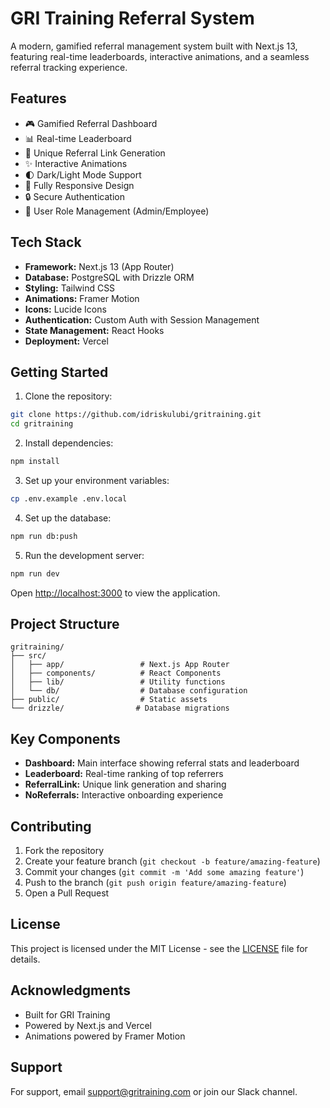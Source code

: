 # GRI Training Referral System

A modern, gamified referral management system built with Next.js 13, featuring real-time leaderboards, interactive animations, and a seamless referral tracking experience.

## Features

- 🎮 Gamified Referral Dashboard
- 📊 Real-time Leaderboard
- 🔗 Unique Referral Link Generation
- ✨ Interactive Animations
- 🌓 Dark/Light Mode Support
- 📱 Fully Responsive Design
- 🔒 Secure Authentication
- 👥 User Role Management (Admin/Employee)

## Tech Stack

- **Framework:** Next.js 13 (App Router)
- **Database:** PostgreSQL with Drizzle ORM
- **Styling:** Tailwind CSS
- **Animations:** Framer Motion
- **Icons:** Lucide Icons
- **Authentication:** Custom Auth with Session Management
- **State Management:** React Hooks
- **Deployment:** Vercel

## Getting Started

1. Clone the repository:
```bash
git clone https://github.com/idriskulubi/gritraining.git
cd gritraining
```

2. Install dependencies:
```bash
npm install
```

3. Set up your environment variables:
```bash
cp .env.example .env.local
```

4. Set up the database:
```bash
npm run db:push
```

5. Run the development server:
```bash
npm run dev
```

Open [http://localhost:3000](http://localhost:3000) to view the application.

## Project Structure

```
gritraining/
├── src/
│   ├── app/                 # Next.js App Router
│   ├── components/          # React Components
│   ├── lib/                 # Utility functions
│   └── db/                  # Database configuration
├── public/                  # Static assets
└── drizzle/                # Database migrations
```

## Key Components

- **Dashboard:** Main interface showing referral stats and leaderboard
- **Leaderboard:** Real-time ranking of top referrers
- **ReferralLink:** Unique link generation and sharing
- **NoReferrals:** Interactive onboarding experience

## Contributing

1. Fork the repository
2. Create your feature branch (`git checkout -b feature/amazing-feature`)
3. Commit your changes (`git commit -m 'Add some amazing feature'`)
4. Push to the branch (`git push origin feature/amazing-feature`)
5. Open a Pull Request

## License

This project is licensed under the MIT License - see the [LICENSE](LICENSE) file for details.

## Acknowledgments

- Built for GRI Training
- Powered by Next.js and Vercel
- Animations powered by Framer Motion

## Support

For support, email support@gritraining.com or join our Slack channel.


